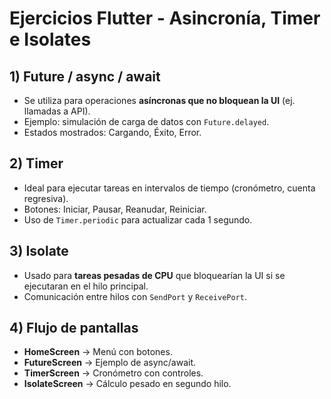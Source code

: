 # Ejercicios Flutter - Asincronía, Timer e Isolates

## 1) Future / async / await
- Se utiliza para operaciones **asíncronas que no bloquean la UI** (ej. llamadas a API).
- Ejemplo: simulación de carga de datos con `Future.delayed`.
- Estados mostrados: Cargando, Éxito, Error.

## 2) Timer
- Ideal para ejecutar tareas en intervalos de tiempo (cronómetro, cuenta regresiva).
- Botones: Iniciar, Pausar, Reanudar, Reiniciar.
- Uso de `Timer.periodic` para actualizar cada 1 segundo.

## 3) Isolate
- Usado para **tareas pesadas de CPU** que bloquearían la UI si se ejecutaran en el hilo principal.
- Comunicación entre hilos con `SendPort` y `ReceivePort`.

## 4) Flujo de pantallas
- **HomeScreen** → Menú con botones.
- **FutureScreen** → Ejemplo de async/await.
- **TimerScreen** → Cronómetro con controles.
- **IsolateScreen** → Cálculo pesado en segundo hilo.